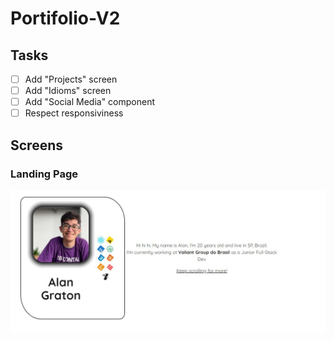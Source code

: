 # Portifolio-V2

## Tasks

- [ ] Add "Projects" screen
- [ ] Add "Idioms" screen
- [ ] Add "Social Media" component
- [ ] Respect responsiviness

## Screens

### Landing Page

![Landing Page](./public/prototypes/LandingPage.jpg)
